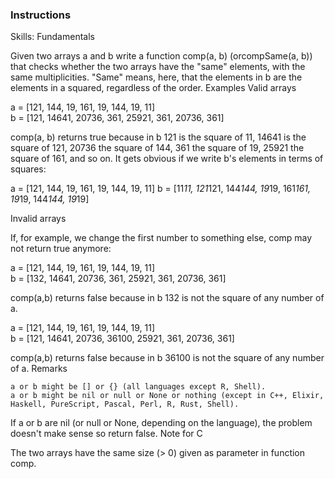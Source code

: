 ### Instructions

Skills: Fundamentals

Given two arrays a and b write a function comp(a, b) (orcompSame(a, b)) that checks whether the two arrays have the "same" elements, with the same multiplicities. "Same" means, here, that the elements in b are the elements in a squared, regardless of the order.
Examples
Valid arrays

a = [121, 144, 19, 161, 19, 144, 19, 11]  
b = [121, 14641, 20736, 361, 25921, 361, 20736, 361]

comp(a, b) returns true because in b 121 is the square of 11, 14641 is the square of 121, 20736 the square of 144, 361 the square of 19, 25921 the square of 161, and so on. It gets obvious if we write b's elements in terms of squares:

a = [121, 144, 19, 161, 19, 144, 19, 11] 
b = [11*11, 121*121, 144*144, 19*19, 161*161, 19*19, 144*144, 19*19]

Invalid arrays

If, for example, we change the first number to something else, comp may not return true anymore:

a = [121, 144, 19, 161, 19, 144, 19, 11]  
b = [132, 14641, 20736, 361, 25921, 361, 20736, 361]

comp(a,b) returns false because in b 132 is not the square of any number of a.

a = [121, 144, 19, 161, 19, 144, 19, 11]  
b = [121, 14641, 20736, 36100, 25921, 361, 20736, 361]

comp(a,b) returns false because in b 36100 is not the square of any number of a.
Remarks

    a or b might be [] or {} (all languages except R, Shell).
    a or b might be nil or null or None or nothing (except in C++, Elixir, Haskell, PureScript, Pascal, Perl, R, Rust, Shell).

If a or b are nil (or null or None, depending on the language), the problem doesn't make sense so return false.
Note for C

The two arrays have the same size (> 0) given as parameter in function comp.

